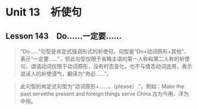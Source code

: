﻿ # Unit 13　祈使句
 ## Lesson 143　Do……一定要……
 
> “Do……”句型是肯定式强调形式的祈使句，句型是“Do+动词原形+其他”，表示“一定要……”，但此句型仅限于省略主语的第一人称和第二人称的祈使句，谓语动词仅限于动词原形，没有时态变化，也不与情态动词连用，表示说话人的祈使语气，翻译为“务必……”。

> 此句型的肯定式句型为“动词原形+……，（please）.”。例如：Make the past servethe present and foreign things serve China.古为今用，洋为中用。


 